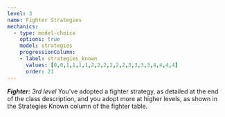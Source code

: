 ```yaml
---
level: 3
name: Fighter Strategies
mechanics:
  - type: model-choice
    options: true
    model: strategies
    progressionColumn:
    - label: strategies_known
      values: [0,0,1,1,1,1,2,2,2,2,2,2,3,3,3,3,4,4,4,4]
      order: 21
---
```

_**Fighter:** 3rd level_
You've adopted a fighter strategy, as detailed at the end of the class description, and you adopt more at higher levels, as shown in the Strategies Known column of the fighter table.